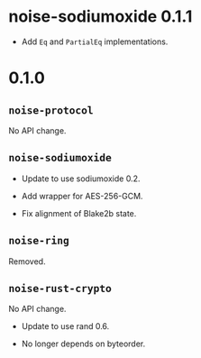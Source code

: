 # noise-sodiumoxide 0.1.1

* Add `Eq` and `PartialEq` implementations.

# 0.1.0

## `noise-protocol`

No API change.

## `noise-sodiumoxide`

* Update to use sodiumoxide 0.2.

* Add wrapper for AES-256-GCM.

* Fix alignment of Blake2b state.

## `noise-ring`

Removed.

## `noise-rust-crypto`

No API change.

* Update to use rand 0.6.

* No longer depends on byteorder.
